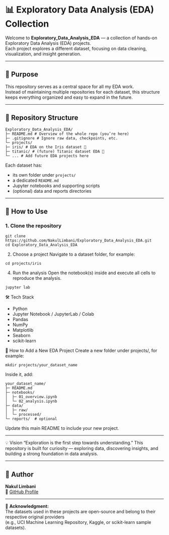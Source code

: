 # 📊 Exploratory Data Analysis (EDA) Collection

Welcome to **Exploratory_Data_Analysis_EDA** — a collection of hands-on Exploratory Data Analysis (EDA) projects.  
Each project explores a different dataset, focusing on data cleaning, visualization, and insight generation.

---

## 🎯 Purpose

This repository serves as a central space for all my EDA work.  
Instead of maintaining multiple repositories for each dataset, this structure keeps everything organized and easy to expand in the future.

---

## 📁 Repository Structure
```
Exploratory_Data_Analysis_EDA/
├─ README.md # Overview of the whole repo (you’re here)
├─ .gitignore # Ignore raw data, checkpoints, etc.
└─ projects/
├─ iris/ # EDA on the Iris dataset 🌸
├─ titanic/ # (future) Titanic dataset EDA 🚢
└─ ... # Add future EDA projects here
```

Each dataset has:
- its own folder under `projects/`
- a dedicated `README.md`
- Jupyter notebooks and supporting scripts
- (optional) data and reports directories

---

## 🚀 How to Use

### 1. Clone the repository
```
git clone https://github.com/NakulLimbani/Exploratory_Data_Analysis_EDA.git
cd Exploratory_Data_Analysis_EDA
```
2. Choose a project
Navigate to a dataset folder, for example:
```
cd projects/iris
```
4. Run the analysis
Open the notebook(s) inside and execute all cells to reproduce the analysis.
```
jupyter lab
```

🛠️ Tech Stack
- Python
- Jupyter Notebook / JupyterLab / Colab
- Pandas
- NumPy
- Matplotlib
- Seaborn
- scikit-learn

🧭 How to Add a New EDA Project
Create a new folder under projects/, for example:
```
mkdir projects/your_dataset_name
```
Inside it, add:
```
your_dataset_name/
├─ README.md
├─ notebooks/
│  ├─ 01_overview.ipynb
│  └─ 02_analysis.ipynb
├─ data/
│  ├─ raw/
│  └─ processed/
└─ reports/  # optional
```
Update this main README to include your new project.

---

💡 Vision
“Exploration is the first step towards understanding.”
This repository is built for curiosity — exploring data, discovering insights, and building a strong foundation in data analysis.

---

## 🪪 Author

**Nakul Limbani**  
🔗 [GitHub Profile](https://github.com/NakulLimbani)

---

📘 **Acknowledgment:**  
The datasets used in these projects are open-source and belong to their respective original providers  
(e.g., UCI Machine Learning Repository, Kaggle, or scikit-learn sample datasets).
